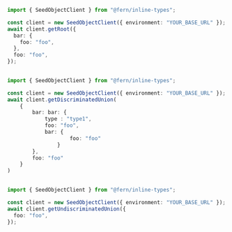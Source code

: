 ```typescript
import { SeedObjectClient } from "@fern/inline-types";

const client = new SeedObjectClient({ environment: "YOUR_BASE_URL" });
await client.getRoot({
  bar: {
    foo: "foo",
  },
  foo: "foo",
});
 
```                        


```typescript
import { SeedObjectClient } from "@fern/inline-types";

const client = new SeedObjectClient({ environment: "YOUR_BASE_URL" });        
await client.getDiscriminatedUnion(
	{
		bar: bar: { 
			type : "type1", 
			foo: "foo",
			bar: {
					foo: "foo"
				}
		},
		foo: "foo"
	}
)
 
```                        


```typescript
import { SeedObjectClient } from "@fern/inline-types";

const client = new SeedObjectClient({ environment: "YOUR_BASE_URL" });
await client.getUndiscriminatedUnion({
  foo: "foo",
});
 
```                        


